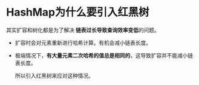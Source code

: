 # HashMap为什么要引入红黑树

其实扩容和树化都是为了解决 **链表过长导致查询效率变低**的问题。

- 扩容时会对元素重新进行哈希计算。有机会减小链表长度。

- 极端情况下，**有大量元素二次哈希的值总是相同的**，这导致扩容并不能减小链表长度。

  所以引入红黑树来应对这种情况。